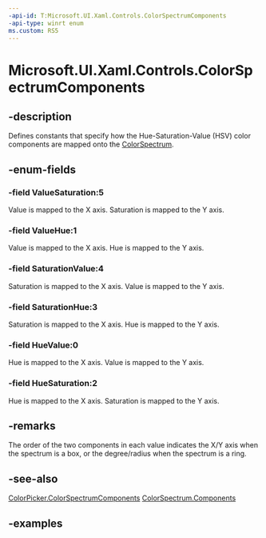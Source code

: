 ```yaml
---
-api-id: T:Microsoft.UI.Xaml.Controls.ColorSpectrumComponents
-api-type: winrt enum
ms.custom: RS5
---
```

<!-- Enumeration syntax.
public enum ColorSpectrumComponents : int 
-->

# Microsoft.UI.Xaml.Controls.ColorSpectrumComponents



## -description

Defines constants that specify how the Hue-Saturation-Value (HSV) color components are mapped onto the [ColorSpectrum](/uwp/api/windows.ui.xaml.controls.colorspectrum).



## -enum-fields



### -field ValueSaturation:5

Value is mapped to the X axis. Saturation is mapped to the Y axis.



### -field ValueHue:1

Value is mapped to the X axis. Hue is mapped to the Y axis.



### -field SaturationValue:4

Saturation is mapped to the X axis. Value is mapped to the Y axis.



### -field SaturationHue:3

Saturation is mapped to the X axis. Hue is mapped to the Y axis.



### -field HueValue:0

Hue is mapped to the X axis. Value is mapped to the Y axis.



### -field HueSaturation:2

Hue is mapped to the X axis. Saturation is mapped to the Y axis.



## -remarks

The order of the two components in each value indicates the X/Y axis when the spectrum is a box, or the degree/radius when the spectrum is a ring.



## -see-also

[ColorPicker.ColorSpectrumComponents](colorpicker_colorspectrumcomponents.md)
[ColorSpectrum.Components](/uwp/api/windows.ui.xaml.controls.colorspectrum.components)



## -examples



